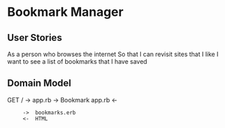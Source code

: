 Bookmark Manager
================

User Stories
------------

As a person who browses the internet
So that I can revisit sites that I like
I want to see a list of bookmarks that I have saved


Domain Model
------------

 GET /   ->   app.rb   ->  Bookmark
              app.rb   <-

         ->  bookmarks.erb  
         <-  HTML
